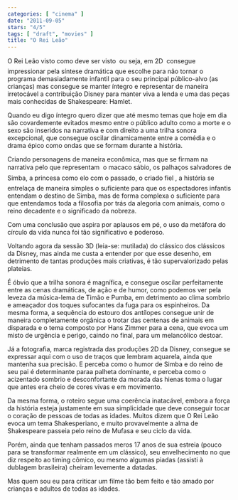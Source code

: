 ```yaml
---
categories: [ "cinema" ]
date: "2011-09-05"
stars: "4/5"
tags: [ "draft", "movies" ]
title: "O Rei Leão"
---
```

O Rei Leão visto como deve ser visto  ou seja, em 2D  consegue
impressionar pela síntese dramática que escolhe para não tornar o
programa demasiadamente infantil para o seu principal público-alvo
(as crianças) mas consegue se manter íntegro e representar de maneira
irretocável a contribuição Disney para manter viva a lenda e uma das
peças mais conhecidas de Shakespeare: Hamlet.

Quando eu digo íntegro quero dizer que até mesmo temas que hoje em dia
são covardemente evitados mesmo entre o público adulto como a morte
e o sexo são inseridos na narrativa e com direito a uma trilha sonora
excepcional, que consegue oscilar dinamicamente entre a comédia e o
drama épico como ondas que se formam durante a história.

Criando personagens de maneira econômica, mas que se firmam na narrativa
pelo que representam  o macaco sábio, os palhaços salvadores de
Simba, a princesa como elo com o passado, o criado fiel , a história
se entrelaça de maneira simples o suficiente para que os espectadores
infantis entendam o destino de Simba, mas de forma complexa o suficiente
para que entendamos toda a filosofia por trás da alegoria com animais,
como o reino decadente e o significado da nobreza.

Com uma conclusão que aspira por aplausos em pé, o uso da metáfora
do círculo da vida nunca foi tão significativo e poderoso.

Voltando agora da sessão 3D (leia-se: mutilada) do clássico dos
clássicos da Disney, mas ainda me custa a entender por que esse
desenho, em detrimento de tantas produções mais criativas, é tão
supervalorizado pelas plateias.

É óbvio que a trilha sonora é magnífica, e consegue oscilar
perfeitamente entre as cenas dramáticas, de ação e de humor, como
podemos ver pela leveza da música-lema de Timão e Pumba, em detrimento
ao clima sombrio e ameaçador dos toques sufocantes da fuga para os
espinheiros. Da mesma forma, a sequência do estouro dos antílopes
consegue unir de maneira completamente orgânica o trotar das centenas
de animais em disparada e o tema composto por Hans Zimmer para a cena,
que evoca um misto de urgência e perigo, caindo no final, para um
melancólico destoar.

Já a fotografia, marca registrada das produções 2D da Disney,
consegue se expressar aqui com o uso de traços que lembram aquarela,
ainda que mantenha sua precisão. E perceba como o humor de Simba e do
reino de seu pai é determinante paraa palheta dominante, e perceba como
o acizentado sombrio e desconfortante da morada das hienas toma o lugar
que antes era cheio de cores vivas e em movimento.

Da mesma forma, o roteiro segue uma coerência inatacável, embora
a força da história esteja justamente em sua simplicidade que deve
conseguir tocar o coração de pessoas de todas as idades. Muitos dizem
que O Rei Leão evoca um tema Shakesperiano, e muito provavelmente a
alma de Shakespeare passeia pelo reino de Mufasa e seu ciclo da vida.

Porém, ainda que tenham passados meros 17 anos de sua estreia (pouco
para se transformar realmente em um clássico), seu envelhecimento no
que diz respeito ao timing cômico, ou mesmo algumas piadas (assisti à
dublagem brasileira) cheiram levemente a datadas.

Mas quem sou eu para criticar um filme tão bem feito e tão amado por
crianças e adultos de todas as idades.
